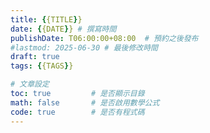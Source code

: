 ```yaml
---
title: {{TITLE}}
date: {{DATE}} # 撰寫時間
publishDate: T06:00:00+08:00  # 預約之後發布
#lastmod: 2025-06-30 # 最後修改時間
draft: true
tags: {{TAGS}}

# 文章設定
toc: true         # 是否顯示目錄
math: false       # 是否啟用數學公式
code: true        # 是否有程式碼
---
```

